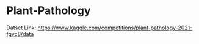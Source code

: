 # Plant-Pathology

Datset Link: https://www.kaggle.com/competitions/plant-pathology-2021-fgvc8/data
